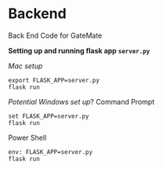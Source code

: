 # Backend
Back End Code for GateMate


**Setting up and running flask app `server.py`**


*Mac setup*
```
export FLASK_APP=server.py
flask run
```
*Potential Windows set up*?
Command Prompt
```
set FLASK_APP=server.py
flask run
```
Power Shell
```
env: FLASK_APP=server.py
flask run


